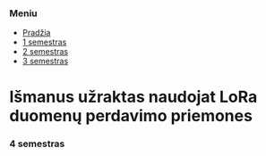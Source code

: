 ### Meniu
- [Pradžia](https://ovidijusstukas.github.io/LoRa-smart-lock)
- [1 semestras](https://ovidijusstukas.github.io/LoRa-smart-lock/1-semestras)
- [2 semestras](https://ovidijusstukas.github.io/LoRa-smart-lock/2-semestras)
- [3 semestras](https://ovidijusstukas.github.io/LoRa-smart-lock/3-semestras)

# Išmanus užraktas naudojat LoRa duomenų perdavimo priemones

### 4 semestras